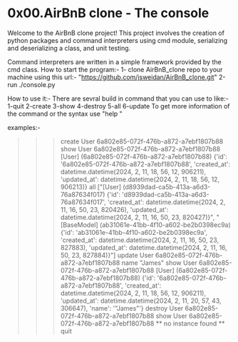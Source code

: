 <h1>0x00.AirBnB clone - The console</h1>
Welcome to the AirBnB clone project!
This project involves the creation of python packages and command interpreters using cmd module, serializing and deserializing a class, and unit testing.

Command interpreters are written in a simple framework provided by the cmd class.
How to start the program:-
1- clone AirBnB_clone repo to your machine using this url:-
"https://github.com/jsweidan/AirBnB_clone.git"
2-run ./console.py

How to use it:-
There are sevral build in command that you can use to like:-
1-quit
2-create
3-show
4-destroy
5-all
6-update
To get more information of the command or the syntax use "help <code><command></code>"

examples:-
>>> create User
6a802e85-072f-476b-a872-a7ebf1807b88
>>> show User 6a802e85-072f-476b-a872-a7ebf1807b88
[User] (6a802e85-072f-476b-a872-a7ebf1807b88) {'id': '6a802e85-072f-476b-a872-a7ebf1807b88', 'created_at': datetime.datetime(2024, 2, 11, 18, 56, 12, 906211), 'updated_at': datetime.datetime(2024, 2, 11, 18, 56, 12, 906213)}
>>> all
["[User] (d8939dad-ca5b-413a-a6d3-76a87634f017) {'id': 'd8939dad-ca5b-413a-a6d3-76a87634f017', 'created_at': datetime.datetime(2024, 2, 11, 16, 50, 23, 820426), 'updated_at': datetime.datetime(2024, 2, 11, 16, 50, 23, 820427)}", "[BaseModel] (ab31061e-41bb-4f10-a602-be2b0398ec9a) {'id': 'ab31061e-41bb-4f10-a602-be2b0398ec9a', 'created_at': datetime.datetime(2024, 2, 11, 16, 50, 23, 827883), 'updated_at': datetime.datetime(2024, 2, 11, 16, 50, 23, 827884)}"]
>>> update User 6a802e85-072f-476b-a872-a7ebf1807b88 name "James"
>>> show User 6a802e85-072f-476b-a872-a7ebf1807b88
[User] (6a802e85-072f-476b-a872-a7ebf1807b88) {'id': '6a802e85-072f-476b-a872-a7ebf1807b88', 'created_at': datetime.datetime(2024, 2, 11, 18, 56, 12, 906211), 'updated_at': datetime.datetime(2024, 2, 11, 20, 57, 43, 306647), 'name': '"James"'}
>>> destroy User 6a802e85-072f-476b-a872-a7ebf1807b88
>>> show User 6a802e85-072f-476b-a872-a7ebf1807b88
** no instance found **
>>> quit